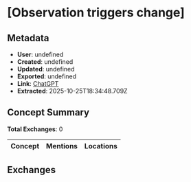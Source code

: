 # \[Observation triggers change\]

## Metadata

- **User**: undefined
- **Created**: undefined
- **Updated**: undefined
- **Exported**: undefined
- **Link**: [ChatGPT](undefined)
- **Extracted**: 2025-10-25T18:34:48.709Z

## Concept Summary

**Total Exchanges**: 0

| Concept | Mentions | Locations |
|---------|----------|----------|

## Exchanges

